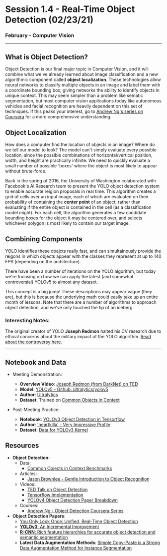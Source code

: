 # Session 1.4 - Real-Time Object Detection (02/23/21)

### February - Computer Vision 

---

## What is Object Detection?

Object Detection is our final major topic in Computer Vision, and it will combine what we've already learned about image classification and a new algorithmic component called **object localization**. These technologies allow neural networks to classify multiple objects in an image and label them with a coordinate bounding box, giving networks the ability to identify objects in unique context. This may seem simpler than a problem like sematic segmentation, but most computer vision applications today like autonomous vehicles and facial recognition are heavily dependent on this set of techniques. If this peaks your interest, go to [Andrew Ng's series on Coursera](https://www.coursera.org/lecture/convolutional-neural-networks/object-localization-nEeJM) for a more comprehensive understanding. 
   

## Object Localization

How does a computer find the location of objects in an image? Where do we tell our model to look? The model can't simply evaluate every possible location, since the possible combinations of horizontal/vertical position, width, and height are practically infinite. We need to quickly evaluate a small number of possible 'boxes' where the object is most likely to appear without brute-force. 
    
Back in the spring of 2016, the University of Washington colaborated with Facebook's AI Research team to present the YOLO object detection system to enable accurate reigion proposals in real time. This algorithm creates a grid of cells over an input image, each of which are evaluated on their probability of containing the **center point** of an object, rather than evaluating if the entire object is contained in the cell (as a classification model might). For each cell, the algorithm generates a few candidate bounding boxes for the object it may be centered over, and selects whichever polygon is most likely to contain our target image. 

## Combining Components

YOLO identifies these obejcts really fast, and can simultainously provide the reigons in which objects appear with the classes they represent at up to 140 FPS (depending on the architecture). 

There have been a number of iterations on the YOLO algorithm, but today we're focusing on how we can apply the latest (and somewhat controversial) YOLOv5 to almost any dataset. 


This concept is a big jump! These descriptions may appear vague (they are), but this is because the underlying math could easily take up an entire month of lessons. Note that there are a number of algorithms to approach object detection, and we've only touched the tip of an iceberg. 

### Interesting Notes:
The original creator of YOLO **Joseph Redmon** halted his CV research due to ethical concerns about the military impact of the YOLO algorithm. [Read about the controversy here](https://syncedreview.com/2020/02/24/yolo-creator-says-he-stopped-cv-research-due-to-ethical-concerns/). 

--- 

## Notebook and Data

- Meeting Demonstration:
    - **Overview Video**: [Joseph Redmon (from DarkNet) on TED](https://www.youtube.com/watch?v=Cgxsv1riJhI)
    - **Model**: [YOLOv5 - Github: ultralytics/yolov5](https://github.com/ultralytics/yolov5)
    - **Author**: [Ultralytics](https://www.ultralytics.com/)
    - **Dataset**: Trained on [Common Objects in Context](https://cocodataset.org/#home)

- Post-Meeting Practice: 
    - **Notebook**: [YOLOv3 Object Detection in Tensorflow](https://www.kaggle.com/aruchomu/yolo-v3-object-detection-in-tensorflow)
    - **Author**: ['heartkilla' - Very Impressive Profile](https://www.kaggle.com/aruchomu)
    - **Dataset**: [Data for YOLOv3 Kernel](https://www.kaggle.com/aruchomu/data-for-yolo-v3-kernel)


## Resources
- **Object Detection:**
    - Data:
        - [Common Objects in Context Benchmarks](https://paperswithcode.com/sota/object-detection-on-coco)
    - Articles:
        - [Jason Brownlee - Gentle Introduction to Object Recognition](https://machinelearningmastery.com/object-recognition-with-deep-learning/)
    - Videos:
        - [TED Talk on Object Detection](https://www.youtube.com/watch?v=Cgxsv1riJhI)
        - [Tensorflow Implementation](https://www.youtube.com/watch?v=4eIBisqx9_g) 
        - [YOLOv4 Object Detection Paper Breakdown](https://www.youtube.com/watch?v=_JzOFWx1vZg)
    - Courses:
        - [Andrew Ng - Object Detection Coursera Series](https://www.coursera.org/lecture/convolutional-neural-networks/object-localization-nEeJM)
- **Object Detection Papers**:
    - [You Only Look Once: Unified, Real-Time Object Detection](https://arxiv.org/pdf/1506.02640.pdf)
    - [**YOLOv3**: An Incremental Improvement](https://arxiv.org/abs/1804.02767)
    - [**R-CNN**: Rich feature hierarchies for accurate object detection and semantic segmentation](https://arxiv.org/pdf/1311.2524.pdf)
    - **Latest Data Augmentation Methods**: [Simple Copy-Paste is a Strong Data Augmentation Method for Instance Segmentation](https://paperswithcode.com/paper/simple-copy-paste-is-a-strong-data)